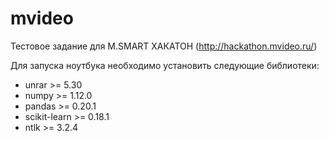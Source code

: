 # mvideo
Тестовое задание для M.SMART ХАКАТОН (http://hackathon.mvideo.ru/)

Для запуска ноутбука необходимо установить следующие библиотеки:
* unrar >= 5.30
* numpy >= 1.12.0
* pandas >= 0.20.1
* scikit-learn >= 0.18.1
* ntlk >= 3.2.4
